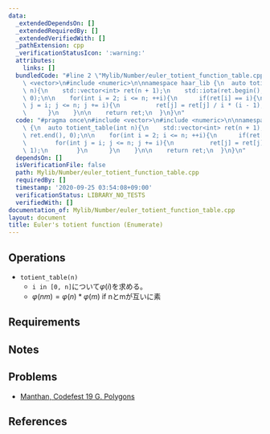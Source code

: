 ```yaml
---
data:
  _extendedDependsOn: []
  _extendedRequiredBy: []
  _extendedVerifiedWith: []
  _pathExtension: cpp
  _verificationStatusIcon: ':warning:'
  attributes:
    links: []
  bundledCode: "#line 2 \"Mylib/Number/euler_totient_function_table.cpp\"\n#include\
    \ <vector>\n#include <numeric>\n\nnamespace haar_lib {\n  auto totient_table(int\
    \ n){\n    std::vector<int> ret(n + 1);\n    std::iota(ret.begin(), ret.end(),\
    \ 0);\n\n    for(int i = 2; i <= n; ++i){\n      if(ret[i] == i){\n        for(int\
    \ j = i; j <= n; j += i){\n          ret[j] = ret[j] / i * (i - 1);\n        }\n\
    \      }\n    }\n\n    return ret;\n  }\n}\n"
  code: "#pragma once\n#include <vector>\n#include <numeric>\n\nnamespace haar_lib\
    \ {\n  auto totient_table(int n){\n    std::vector<int> ret(n + 1);\n    std::iota(ret.begin(),\
    \ ret.end(), 0);\n\n    for(int i = 2; i <= n; ++i){\n      if(ret[i] == i){\n\
    \        for(int j = i; j <= n; j += i){\n          ret[j] = ret[j] / i * (i -\
    \ 1);\n        }\n      }\n    }\n\n    return ret;\n  }\n}\n"
  dependsOn: []
  isVerificationFile: false
  path: Mylib/Number/euler_totient_function_table.cpp
  requiredBy: []
  timestamp: '2020-09-25 03:54:08+09:00'
  verificationStatus: LIBRARY_NO_TESTS
  verifiedWith: []
documentation_of: Mylib/Number/euler_totient_function_table.cpp
layout: document
title: Euler's totient function (Enumerate)
---
```


## Operations

- `totient_table(n)`
	- `i in [0, n]`について$\varphi(i)$を求める。
	- $\varphi(nm) = \varphi(n) * \varphi(m)$ if nとmが互いに素

## Requirements

## Notes

## Problems

- [Manthan, Codefest 19 G. Polygons](https://codeforces.com/contest/1208/problem/G)

## References
